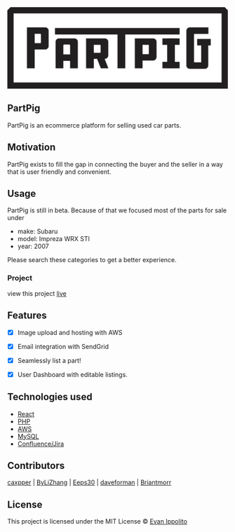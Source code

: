 
<img src = "./src/assets/images/partpiglogo.png">

## PartPig
PartPig is an ecommerce platform for selling used car parts.

## Motivation
PartPig exists to fill the gap in connecting the buyer and the seller in a way that is user friendly and convenient.

## Usage
PartPig is still in beta. Because of that we focused most of the parts for sale under 
- make: Subaru
- model: Impreza WRX STI
- year: 2007

Please search these categories to get a better experience.

### Project
view this project [live](http://partpig.evanippolito.online/)


## Features

- [x] Image upload and hosting with AWS
- [x] Email integration with SendGrid
- [x] Seamlessly list a part!
- [x] User Dashboard with editable listings.


## Technologies used
- [React](https://reactjs.org/)
- [PHP](http://www.php.net/)
- [AWS](https://aws.amazon.com/)
- [MySQL](https://www.mysql.com/)
- [Confluence/Jira](https://www.atlassian.com/software)

## Contributors
[caxpper](https://github.com/caxpper) |
[ByLiZhang](https://github.com/ByLiZhang) |
[Eeps30](https://github.com/Eeps30) |
[daveforman](https://github.com/daveforman) |
[Briantmorr](https://github.com/Briantmorr)

## License
This project is licensed under the MIT License © [Evan Ippolito](https://dev.evanippolito.online/)

